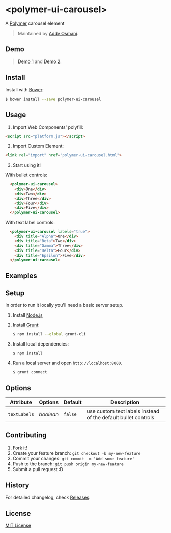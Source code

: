 # &lt;polymer-ui-carousel&gt;

A [Polymer](http://www.polymer-project.org) carousel element

> Maintained by [Addy Osmani](https://github.com/addyosmani).

## Demo

> [Demo 1](http://addyosmani.github.io/polymer-ui-carousel/smoke.html) and [Demo 2](http://addyosmani.github.io/polymer-ui-carousel/smoke-labels.html).

## Install

Install with [Bower](http://bower.io):

```sh
$ bower install --save polymer-ui-carousel
```

## Usage

1. Import Web Components' polyfill:

```html
<script src="platform.js"></script>
```

2. Import Custom Element:

```html
<link rel="import" href="polymer-ui-carousel.html">
```

3. Start using it!

With bullet controls:

```html
  <polymer-ui-carousel>
    <div>One</div>
    <div>Two</div>
    <div>Three</div>
    <div>Four</div>
    <div>Five</div>
  </polymer-ui-carousel>
```

With text label controls:

```html
  <polymer-ui-carousel labels="true">
    <div title="Alpha">One</div>
    <div title="Beta">Two</div>
    <div title="Gamma">Three</div>
    <div title="Delta">Four</div>
    <div title="Epsilon">Five</div>
  </polymer-ui-carousel>
```

## Examples


## Setup

In order to run it locally you'll need a basic server setup.

1. Install [Node.js](http://nodejs.org/download/)
2. Install [Grunt](http://gruntjs.com/):

    ```sh
    $ npm install --global grunt-cli
    ```

3. Install local dependencies:

    ```sh
    $ npm install
    ```

4. Run a local server and open `http://localhost:8000`.

    ```sh
    $ grunt connect
    ```

## Options

Attribute  | Options                   | Default             | Description
---        | ---                       | ---                 | ---
`textLabels`      | *boolean*                  | `false`               | use custom text labels instead of the default bullet controls


## Contributing

1. Fork it!
2. Create your feature branch: `git checkout -b my-new-feature`
3. Commit your changes: `git commit -m 'Add some feature'`
4. Push to the branch: `git push origin my-new-feature`
5. Submit a pull request :D

## History

For detailed changelog, check [Releases](https://github.com/addyosmani/polymer-ui-carousel/releases).

## License

[MIT License](http://opensource.org/licenses/MIT)
